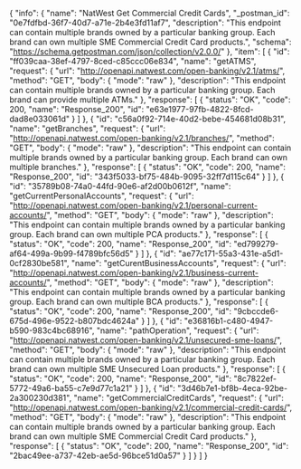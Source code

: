 {
  "info": {
    "name": "NatWest Get Commercial Credit Cards",
    "_postman_id": "0e7fdfbd-36f7-40d7-a71e-2b4e3fd11af7",
    "description": "This endpoint can contain multiple brands owned by a particular banking group. Each brand can own multiple SME Commercial Credit Card products.",
    "schema": "https://schema.getpostman.com/json/collection/v2.0.0/"
  },
  "item": [
    {
      "id": "ff039caa-38ef-4797-8ced-c85ccc06e834",
      "name": "getATMS",
      "request": {
        "url": "http://openapi.natwest.com/open-banking/v2.1/atms/",
        "method": "GET",
        "body": {
          "mode": "raw"
        },
        "description": "This endpoint can contain multiple brands owned by a particular banking group. Each brand can provide multiple ATMs."
      },
      "response": [
        {
          "status": "OK",
          "code": 200,
          "name": "Response_200",
          "id": "e63e1977-97fb-4822-8fcd-dad8e033061d"
        }
      ]
    },
    {
      "id": "c56a0f92-714e-40d2-bebe-454681d08b31",
      "name": "getBranches",
      "request": {
        "url": "http://openapi.natwest.com/open-banking/v2.1/branches/",
        "method": "GET",
        "body": {
          "mode": "raw"
        },
        "description": "This endpoint can contain multiple brands owned by a particular banking group. Each brand can own multiple branches."
      },
      "response": [
        {
          "status": "OK",
          "code": 200,
          "name": "Response_200",
          "id": "343f5033-bf75-484b-9095-32ff7d115c64"
        }
      ]
    },
    {
      "id": "35789b08-74a0-44fd-90e6-af2d00b0612f",
      "name": "getCurrentPersonalAccounts",
      "request": {
        "url": "http://openapi.natwest.com/open-banking/v2.1/personal-current-accounts/",
        "method": "GET",
        "body": {
          "mode": "raw"
        },
        "description": "This endpoint can contain multiple brands owned by a particular banking group. Each brand can own multiple PCA products."
      },
      "response": [
        {
          "status": "OK",
          "code": 200,
          "name": "Response_200",
          "id": "ed799279-af64-499a-9b99-f4789bfc56d5"
        }
      ]
    },
    {
      "id": "ae77c171-55a3-431e-a5d1-0cf2830be581",
      "name": "getCurentBusinessAccounts",
      "request": {
        "url": "http://openapi.natwest.com/open-banking/v2.1/business-current-accounts/",
        "method": "GET",
        "body": {
          "mode": "raw"
        },
        "description": "This endpoint can contain multiple brands owned by a particular banking group. Each brand can own multiple BCA products."
      },
      "response": [
        {
          "status": "OK",
          "code": 200,
          "name": "Response_200",
          "id": "9cbccde6-675d-496e-9522-b807bdc4624a"
        }
      ]
    },
    {
      "id": "e36816b1-c480-4947-b590-983c4bc68916",
      "name": "pathOperation",
      "request": {
        "url": "http://openapi.natwest.com/open-banking/v2.1/unsecured-sme-loans/",
        "method": "GET",
        "body": {
          "mode": "raw"
        },
        "description": "This endpoint can contain multiple brands owned by a particular banking group. Each brand can own multiple SME Unsecured Loan products."
      },
      "response": [
        {
          "status": "OK",
          "code": 200,
          "name": "Response_200",
          "id": "8c7822ef-5772-49a6-ba55-c7e9d77c1a21"
        }
      ]
    },
    {
      "id": "3d46b7e1-bf8b-4eca-92be-2a300230d381",
      "name": "getCommercialCreditCards",
      "request": {
        "url": "http://openapi.natwest.com/open-banking/v2.1/commercial-credit-cards/",
        "method": "GET",
        "body": {
          "mode": "raw"
        },
        "description": "This endpoint can contain multiple brands owned by a particular banking group. Each brand can own multiple SME Commercial Credit Card products."
      },
      "response": [
        {
          "status": "OK",
          "code": 200,
          "name": "Response_200",
          "id": "2bac49ee-a737-42eb-ae5d-96bce51d0a57"
        }
      ]
    }
  ]
}